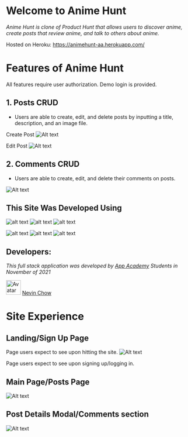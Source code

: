 # Welcome to Anime Hunt

_Anime Hunt is clone of Product Hunt that allows users to discover anime, create posts that review anime, and talk to others about anime._

Hosted on Heroku: https://animehunt-aa.herokuapp.com/

# Features of Anime Hunt

All features require user authorization. Demo login is provided.

## 1. Posts CRUD
* Users are able to create, edit, and delete posts by inputting a title, description, and an image file.

Create Post
![Alt text](https://i.gyazo.com/39b7a4f89439569939ca3aa88c676c0a.png)

Edit Post
![Alt text](https://i.gyazo.com/39b7a4f89439569939ca3aa88c676c0a.png)

## 2. Comments CRUD
* Users are able to create, edit, and delete their comments on posts.

![Alt text](https://i.gyazo.com/aee9988d98d9c3d3d9cddbcff3fd128f.png)

## This Site Was Developed Using

![alt text](https://camo.githubusercontent.com/a194f5f466da233b84ca5728247f6bc3c338d2d7b80041784dd81e1a6dbc8afd/68747470733a2f2f696d672e736869656c64732e696f2f62616467652f2d507974686f6e2d3337373641423f7374796c653d666c61742d737175617265266c6f676f3d507974686f6e266c6f676f436f6c6f723d776869746526)
 ![alt text](https://camo.githubusercontent.com/4791603fce2a6866ee2fb00bca2b48ea26bc934fa054a2fe63da4ae3e8518c10/68747470733a2f2f696d672e736869656c64732e696f2f62616467652f2d52656163742d3631444146423f6c6f676f3d5265616374266c6f676f436f6c6f723d333333333333)
![alt text](https://camo.githubusercontent.com/37b03eda8464fa74e1a7343cbac75fc9d3803a68a3a0d5b6fad3162437dc59cb/68747470733a2f2f696d672e736869656c64732e696f2f62616467652f2d4a6176615363726970742d4637444631453f6c6f676f3d4a617661536372697074266c6f676f436f6c6f723d333333333333)

![alt text](https://camo.githubusercontent.com/5a611392726e9c4479fb9e8d838bc0cee31474cea29e4b3b3faf33e378803033/68747470733a2f2f696d672e736869656c64732e696f2f62616467652f2d506f737467726553514c2d3333363739313f6c6f676f3d506f737467726553514c266c6f676f436f6c6f723d7768697465)
![alt text](https://camo.githubusercontent.com/3b6655d2610a0c0ecfaaaea3b5947ddcf1689f3762a1a4c4f62069db730db015/68747470733a2f2f696d672e736869656c64732e696f2f62616467652f2d466c61736b2d3030303030303f7374796c653d666c61742d737175617265266c6f676f3d466c61736b266c6f676f436f6c6f723d7768697465)
![alt text](https://camo.githubusercontent.com/f70d9d9438b04e316fbba35c08d92860203762cec6212ef53ddd02d930014866/68747470733a2f2f696d672e736869656c64732e696f2f62616467652f2d435353332d3135373242363f6c6f676f3d43535333)

## Developers:
_This full stack application was developed by [App Academy](https://github.com/appacademy) Students in November of 2021_

<img style="height:auto;" alt="Avatar" width="40" height="40" class="avatar avatar-user width-full border color-bg-primary" src="https://avatars.githubusercontent.com/u/84898586?v=4">  [Nevin Chow](https://github.com/nevinchow/)


# Site Experience

## Landing/Sign Up Page

Page users expect to see upon hitting the site.
![Alt text](https://i.gyazo.com/b5b29a61492c72bf174f00ce6bbf82c9.jpg)

Page users expect to see upon signing up/logging in.
## Main Page/Posts Page
![Alt text](https://i.gyazo.com/17f63d3e59a5f6e6a2503c0dba9e307c.png)


## Post Details Modal/Comments section
![Alt text](https://i.gyazo.com/856725cf8bc178b961b058cc6b988069.png)
